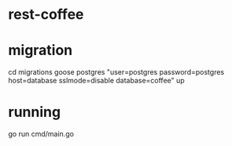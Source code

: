 # rest-coffee


# migration
cd migrations
goose postgres "user=postgres password=postgres host=database sslmode=disable database=coffee" up

# running
go run cmd/main.go
